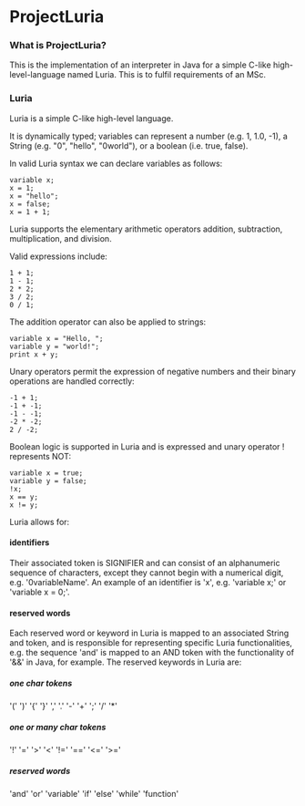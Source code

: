 # ProjectLuria
### What is ProjectLuria?
This is the implementation of an interpreter in Java for a simple C-like high-level-language named Luria. This is to fulfil requirements of an MSc.
### Luria
Luria is a simple C-like high-level language.

It is dynamically typed; variables can represent a number (e.g. 1, 1.0, -1), a String (e.g. "0", "hello", "0world"), or a boolean (i.e. true, false).

In valid Luria syntax we can declare variables as follows:

    variable x;
    x = 1;
    x = "hello";
    x = false;
    x = 1 + 1;

Luria supports the elementary arithmetic operators addition, subtraction, multiplication, and division.

Valid expressions include:

    1 + 1;
    1 - 1;
    2 * 2;
    3 / 2;
    0 / 1;

The addition operator can also be applied to strings:

    variable x = "Hello, ";
    variable y = "world!";
    print x + y;

Unary operators permit the expression of negative numbers and their binary operations are handled correctly:

    -1 + 1;
    -1 + -1;
    -1 - -1;
    -2 * -2;
    2 / -2;

Boolean logic is supported in Luria and is expressed and unary operator ! represents NOT:

    variable x = true;
    variable y = false;
    !x;
    x == y;
    x != y;

Luria allows for:
#### identifiers
Their associated token is SIGNIFIER and can consist of an alphanumeric sequence of characters, except they cannot begin with a numerical digit, e.g. '0variableName'. An example of an identifier is 'x', e.g. 'variable x;' or 'variable x = 0;'.
#### reserved words
Each reserved word or keyword in Luria is mapped to an associated String and token, and is responsible for representing specific Luria functionalities, e.g. the sequence 'and' is mapped to an AND token with the functionality of '&&' in Java, for example. The reserved keywords in Luria are:
##### one char tokens
'('   ')'   '{'   '}'   ','   '.'   '-'   '+'   ';'   '/'   '*'
##### one or many char tokens
'!'   '='   '>'   '<'   '!='   '=='   '<='   '>='
##### reserved words
'and'
'or'
'variable'
'if'
'else'
'while'
'function'
